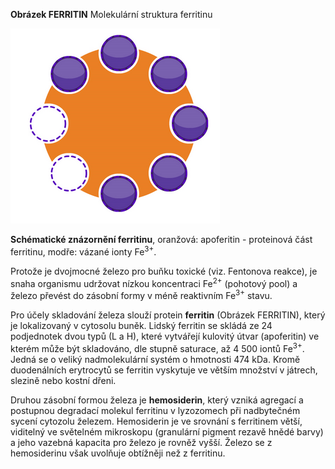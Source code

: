 <div class="w3-row">
<div class="w3-half w3-center">

<bdl-pdb-pdbe-molstar molecule-id="6m54" height="440px"></bdl-pdb-pdbe-molstar>

**Obrázek FERRITIN** Molekulární struktura ferritinu 

![Ferritin](imageferritin.png)

**Schématické znázornění ferritinu**, oranžová: apoferitin - proteinová část ferritinu, modře: vázané ionty Fe<sup>3+</sup>.


</div>
<div class="w3-half w3-justify">
<div class="w3-margin-left">

Protože je dvojmocné železo pro buňku toxické (viz. Fentonova reakce), je snaha organismu udržovat nízkou koncentraci Fe<sup>2+</sup> (pohotový pool) a železo převést do zásobní formy v méně reaktivním Fe<sup>3+</sup> stavu. 

Pro účely skladování železa slouží protein **ferritin** (Obrázek FERRITIN), který je lokalizovaný v cytosolu buněk. Lidský ferritin se skládá ze 24 podjednotek dvou typů (L a H), které vytvářejí kulovitý útvar (apoferitin) ve kterém může být skladováno, dle stupně saturace, až 4 500 iontů Fe<sup>3+</sup>. Jedná se o veliký nadmolekulární systém o hmotnosti 474 kDa. Kromě duodenálních erytrocytů se ferritin vyskytuje ve větším množství v játrech, slezině nebo kostní dřeni. 

Druhou zásobní formou železa je **hemosiderin**, který vzniká agregací a postupnou degradací molekul ferritinu v lyzozomech při nadbytečném sycení cytozolu železem. Hemosiderin je ve srovnání s ferritinem větší, viditelný ve světelném mikroskopu (granulární pigment rezavě hnědé barvy) a jeho vazebná kapacita pro železo je rovněž vyšší. Železo se z hemosiderinu však uvolňuje obtížněji než z ferritinu.
</div>
</div>
</div>

